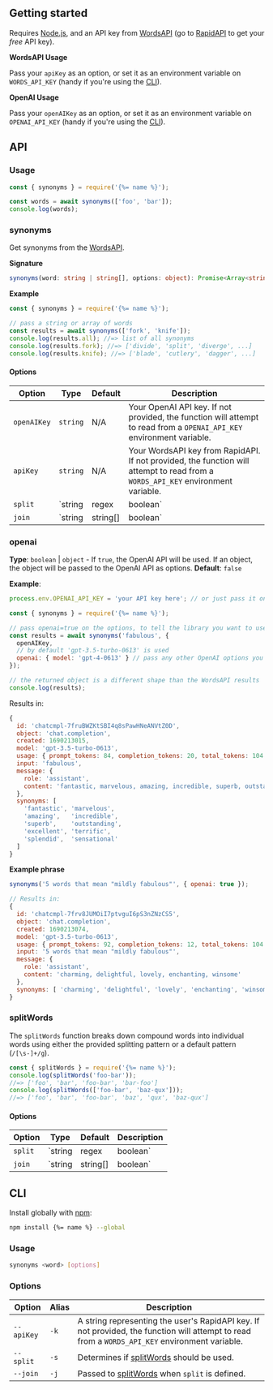 ## Getting started

Requires [Node.js](http://nodejs.org/), and an API key from [WordsAPI](https://www.wordsapi.com/) (go to [RapidAPI](https://rapidapi.com/dpventures/api/wordsapi) to get your _free_ API key).

**WordsAPI Usage**

Pass your `apiKey` as an option, or set it as an environment variable on `WORDS_API_KEY` (handy if you're using the [CLI](#cli)).

**OpenAI Usage**

Pass your `openAIKey` as an option, or set it as an environment variable on `OPENAI_API_KEY` (handy if you're using the [CLI](#cli)).

## API

### Usage

```js
const { synonyms } = require('{%= name %}');

const words = await synonyms(['foo', 'bar']);
console.log(words);
```

### synonyms

Get synonyms from the [WordsAPI](https://www.wordsapi.com/).

**Signature**

```ts
synonyms(word: string | string[], options: object): Promise<Array<string>>
```

**Example**

```js
const { synonyms } = require('{%= name %}');

// pass a string or array of words
const results = await synonyms(['fork', 'knife']);
console.log(results.all); //=> list of all synonyms
console.log(results.fork); //=> ['divide', 'split', 'diverge', ...]
console.log(results.knife); //=> ['blade', 'cutlery', 'dagger', ...]
```

#### Options

| **Option** | **Type** | **Default** | **Description** |
| --- | --- | --- | --- |
| `openAIKey` | `string` | N/A | Your OpenAI API key. If not provided, the function will attempt to read from a `OPENAI_API_KEY` environment variable. |
| `apiKey` | `string` | N/A | Your WordsAPI key from RapidAPI. If not provided, the function will attempt to read from a `WORDS_API_KEY` environment variable. |
| `split` | `string|regex|boolean` | `[\s-]+` | Determines if [splitWords](#splitWords) should be used. |
| `join` | `string|string[]|boolean` | `false` | Passed to [splitWords](#splitWords) when `split` is defined. |


### openai

**Type**: `boolean` | `object` - If `true`, the OpenAI API will be used. If an object, the object will be passed to the OpenAI API as options.
**Default**: `false`

**Example**:

```js
process.env.OPENAI_API_KEY = 'your API key here'; // or just pass it on the options

const { synonyms } = require('{%= name %}');

// pass openai=true on the options, to tell the library you want to use the OpenAI API
const results = await synonyms('fabulous', {
  openAIKey,
  // by default 'gpt-3.5-turbo-0613' is used
  openai: { model: 'gpt-4-0613' } // pass any other OpenAI options you want
});

// the returned object is a different shape than the WordsAPI results
console.log(results);
```

Results in:

```js
{
  id: 'chatcmpl-7fruBWZKtSBI4q8sPawHNeANVtZ0D',
  object: 'chat.completion',
  created: 1690213015,
  model: 'gpt-3.5-turbo-0613',
  usage: { prompt_tokens: 84, completion_tokens: 20, total_tokens: 104 },
  input: 'fabulous',
  message: {
    role: 'assistant',
    content: 'fantastic, marvelous, amazing, incredible, superb, outstanding, excellent, terrific, splendid, sensational'
  },
  synonyms: [
    'fantastic', 'marvelous',
    'amazing',   'incredible',
    'superb',    'outstanding',
    'excellent', 'terrific',
    'splendid',  'sensational'
  ]
}
```

**Example phrase**

```js
synonyms('5 words that mean "mildly fabulous"', { openai: true });

// Results in:
{
  id: 'chatcmpl-7frv8JUMOiI7ptvguI6pS3nZNzCS5',
  object: 'chat.completion',
  created: 1690213074,
  model: 'gpt-3.5-turbo-0613',
  usage: { prompt_tokens: 92, completion_tokens: 12, total_tokens: 104 },
  input: '5 words that mean "mildly fabulous"',
  message: {
    role: 'assistant',
    content: 'charming, delightful, lovely, enchanting, winsome'
  },
  synonyms: [ 'charming', 'delightful', 'lovely', 'enchanting', 'winsome' ]
}
```


### splitWords

The `splitWords` function breaks down compound words into individual words using either the provided splitting pattern or a default pattern (`/[\s-]+/g`).

```js
const { splitWords } = require('{%= name %}');
console.log(splitWords('foo-bar'));
//=> ['foo', 'bar', 'foo-bar', 'bar-foo']
console.log(splitWords(['foo-bar', 'baz-qux']));
//=> ['foo', 'bar', 'foo-bar', 'baz', 'qux', 'baz-qux']
```

#### Options

| **Option** | **Type** | **Default** | **Description** |
| --- | --- | --- | --- |
| `split` | `string|regex|boolean` | `[\s-]+`| A string or regex to use for splitting words. |
| `join` | `string|string[]|boolean` | `false` | A string to re-join the expanded words. For example, given `join: ''`, `foo-bar` will return `foobar`. This is useful when trying to get synonyms for compound or hyphenated words |

## CLI

Install globally with [npm](https://www.npmjs.com/):

```sh
npm install {%= name %} --global
```

### Usage

```sh
synonyms <word> [options]
```

### Options

| **Option** | **Alias** | **Description** |
| --- | --- | --- |
| `--apiKey` | `-k` | A string representing the user's RapidAPI key. If not provided, the function will attempt to read from a `WORDS_API_KEY` environment variable. |
| `--split` | `-s` | Determines if [splitWords](#splitWords) should be used. |
| `--join` | `-j` | Passed to [splitWords](#splitWords) when `split` is defined. |
